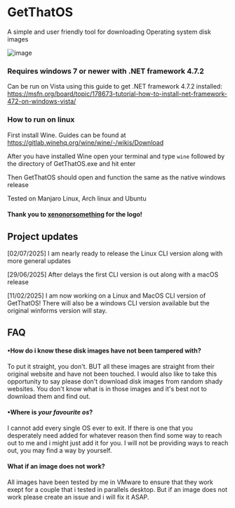 # GetThatOS

A simple and user friendly tool for downloading Operating system disk images 

![image](https://github.com/user-attachments/assets/71e0fa0c-98ed-4716-b7d7-8016af5765fb)


### Requires windows 7 or newer with .NET framework 4.7.2 
Can be run on Vista using this guide to get .NET framework 4.7.2 installed: https://msfn.org/board/topic/178673-tutorial-how-to-install-net-framework-472-on-windows-vista/



### How to run on linux

First install Wine. Guides can be found at https://gitlab.winehq.org/wine/wine/-/wikis/Download

After you have installed Wine open your terminal and type `wine` followed by the directory of GetThatOS.exe and hit enter

Then GetThatOS should open and function the same as the native windows release

Tested on Manjaro Linux, Arch linux and Ubuntu






#### Thank you to [xenonorsomething](https://github.com/XenonOrSomething) for the logo!





## Project updates

[02/07/2025] I am nearly ready to release the Linux CLI version along with more general updates

[29/06/2025] After delays the first CLI version is out along with a macOS release

[11/02/2025] I am now working on a Linux and MacOS CLI version of GetThatOS! There will also be a windows CLI version available but the original winforms version will stay.




## FAQ

#### •How do i know these disk images have not been tampered with?

To put it straight, you don't. BUT all these images are straight from their original website and have not been touched. I would also like to take this opportunity to say please don't download disk images from random shady websites. You don't know what is in those images and it's best not to download them and find out.




#### •Where is *your favourite os*?

I cannot add every single OS ever to exit. If there is one that you desperately need added for whatever reason then find some way to reach out to me and i might just add it for you. I will not be providing ways to reach out, you may find a way by yourself.




#### What if an image does not work?

All images have been tested by me in VMware to ensure that they work exept for a couple that i tested in parallels desktop. But if an image does not work please create an issue and i will fix it ASAP.
